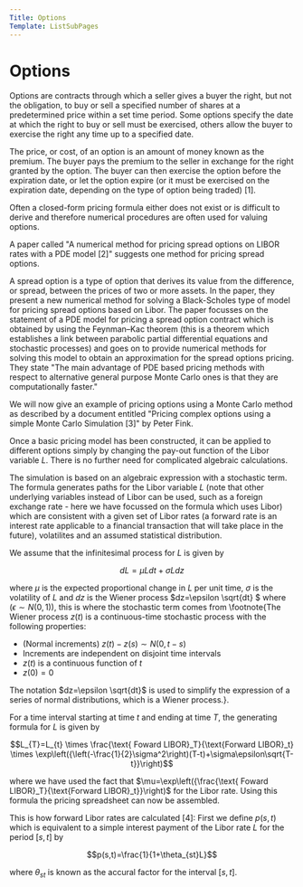 ```yaml
---
Title: Options
Template: ListSubPages
---
```


# Options

Options are contracts through which a seller gives a buyer the right, but not the obligation, 
to buy or sell a specified number of shares at a predetermined price within a set time period.
Some options specify the date at which the right to buy or sell must be exercised, others allow 
the buyer to exercise the right any time up to a specified date. 

The price, or cost, of an option is an amount of money known as the premium. The buyer pays the
premium to the seller in exchange for the right granted by the option. The buyer can then exercise
the option before the expiration date, or let the option expire (or it must be exercised on the expiration
date, depending on the type of option being traded) [1].

Often a closed-form pricing formula either does not exist or is difficult to derive and therefore
numerical procedures are often used for valuing options.

A paper called "A numerical method for pricing spread options on LIBOR rates with a PDE 
model [2]" suggests one method for pricing spread options. 

A spread option is a type of option that derives its value from the difference, or spread, 
between the prices of two or more assets. In the paper, they present a new numerical method 
for solving a Black-Scholes type of model for pricing spread options based on Libor. The paper 
focusses on the statement of a PDE model for pricing a spread option contract which is obtained 
by using the Feynman–Kac theorem (this is a theorem which establishes a link between
parabolic partial differential equations and stochastic processes) and goes on to provide 
numerical methods for solving this model to obtain an approximation for the spread options 
pricing. They state "The main advantage of PDE based pricing methods with respect to alternative
general purpose Monte Carlo ones is that they are computationally faster." 

We will now give an example of pricing options using a Monte Carlo method as described by 
a document entitled "Pricing complex options using a simple Monte Carlo 
Simulation [3]" by Peter Fink. 

Once a basic pricing model has been constructed, it can be applied to different options 
simply by changing the pay-out function of the Libor variable $L$. There is no further 
need for complicated algebraic calculations.

The simulation is based on an algebraic expression with a stochastic term. The formula
generates paths for the Libor variable $L$ (note that other underlying variables instead 
of Libor can be used, such as a foreign exchange rate - here we have focussed on the formula 
which uses Libor) which are consistent with a given set of Libor rates (a forward rate is 
an interest rate applicable to a financial transaction that will take place in the future), 
volatilites and an assumed statistical distribution. 

We assume that the infinitesimal process for $L$ is given by 


$$dL=\mu Ldt + \sigma L dz$$


where $\mu$ is the expected proportional change in $L$ per unit time, $\sigma$ is the volatility of $L$ and $dz$ is 
the Wiener process $dz=\epsilon \sqrt{dt} $ where ($\epsilon \sim N(0,1)$), this is where the stochastic term comes 
from \footnote{The Wiener process $z(t)$ is a continuous-time stochastic process with the following properties:

- (Normal increments) $z(t)-z(s) \sim N(0,t-s)$
- Increments are independent on disjoint time intervals
- $z(t)$ is a continuous function of $t$
- $z(0)=0$

The notation $dz=\epsilon \sqrt{dt}$ is used to simplify the expression of a series of normal distributions, 
which is a Wiener process.}.

For a time interval starting at time $t$ and ending at time $T$, the generating formula for $L$ is given by 


$$L_{T}=L_{t} \times \frac{\text{ Foward LIBOR}_T}{\text{Forward LIBOR}_t} \times \exp\left({\left(-\frac{1}{2}\sigma^2\right)(T-t)+\sigma\epsilon\sqrt{T-t}}\right)$$


where we have used the fact that $\mu=\exp\left({\frac{\text{ Foward LIBOR}_T}{\text{Forward LIBOR}_t}}\right)$ for 
the Libor rate. Using this formula the pricing spreadsheet can now be assembled. 

This is how forward Libor rates are calculated [4]:
First we define $p(s,t)$ which is equivalent to a simple interest payment of the 
Libor rate $L$ for the period $[s,t]$ by


$$p(s,t)=\frac{1}{1+\theta_{st}L}$$


where $\theta_{st}$ is known as the accural factor for the interval $[s,t]$. 


